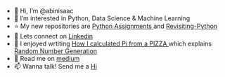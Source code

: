 - 👋 Hi, I’m @abinisaac
- 👀 I’m interested in Python, Data Science & Machine Learning
- ⭐ My new repositories are <a href ="https://github.com/abinisaac/Python-Assignments">Python Assignments </a> and <a href ="https://github.com/abinisaac/Revisiting-Python">Revisiting-Python</a>
- 🤝 Lets connect on <a href ="https://www.linkedin.com/in/abinisaac/">Linkedin</a>
- 🌱 I enjoyed wrtiting <a href ="https://adventuresofaprogrammer.medium.com/random-number-pseudo-generator-in-python-from-scratch-e23579f7d42d">How I calculated Pi from a PIZZA </a> which explains <a href ="https://github.com/abinisaac/Python-Assignments/blob/main/Random_Number_Generator.ipynb">Random Number Generation</a>
- 📖 Read me on <a href ="https://adventuresofaprogrammer.medium.com/">medium</a>
- 📫 Wanna talk! Send me a <a href ="https://www.linkedin.com/in/abinisaac/">Hi</a>

<!---
abinisaac/abinisaac is a ✨ special ✨ repository because its `README.md` (this file) appears on your GitHub profile.
You can click the Preview link to take a look at your changes.
--->
